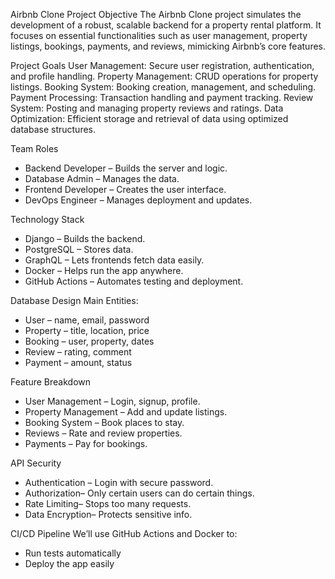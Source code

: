 Airbnb Clone Project
Objective
The Airbnb Clone project simulates the development of a robust, scalable backend for a property rental platform. It focuses on essential functionalities such as user management, property listings, bookings, payments, and reviews, mimicking Airbnb’s core features.

Project Goals
User Management: Secure user registration, authentication, and profile handling.
Property Management: CRUD operations for property listings.
Booking System: Booking creation, management, and scheduling.
Payment Processing: Transaction handling and payment tracking.
Review System: Posting and managing property reviews and ratings.
Data Optimization: Efficient storage and retrieval of data using optimized database structures.

 Team Roles
- Backend Developer – Builds the server and logic.
- Database Admin – Manages the data.
- Frontend Developer – Creates the user interface.
- DevOps Engineer – Manages deployment and updates.
  
Technology Stack
- Django – Builds the backend.
- PostgreSQL – Stores data.
- GraphQL – Lets frontends fetch data easily.
- Docker – Helps run the app anywhere.
- GitHub Actions – Automates testing and deployment.

Database Design
Main Entities:
- User – name, email, password
- Property – title, location, price
- Booking – user, property, dates
- Review – rating, comment
- Payment – amount, status

Feature Breakdown
- User Management – Login, signup, profile.
- Property Management – Add and update listings.
- Booking System – Book places to stay.
- Reviews – Rate and review properties.
- Payments – Pay for bookings.

API Security
- Authentication – Login with secure password.
- Authorization– Only certain users can do certain things.
- Rate Limiting– Stops too many requests.
- Data Encryption– Protects sensitive info.

CI/CD Pipeline
We’ll use GitHub Actions and Docker to:
- Run tests automatically
- Deploy the app easily

